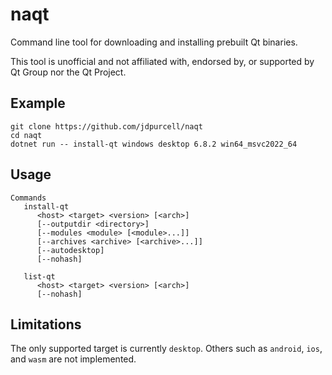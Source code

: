 # naqt
Command line tool for downloading and installing prebuilt Qt binaries.

This tool is unofficial and not affiliated with, endorsed by, or supported by Qt Group nor the Qt Project.

## Example
```
git clone https://github.com/jdpurcell/naqt
cd naqt
dotnet run -- install-qt windows desktop 6.8.2 win64_msvc2022_64
```

## Usage
```
Commands
   install-qt
      <host> <target> <version> [<arch>]
      [--outputdir <directory>]
      [--modules <module> [<module>...]]
      [--archives <archive> [<archive>...]]
      [--autodesktop]
      [--nohash]

   list-qt
      <host> <target> <version> [<arch>]
      [--nohash]
```

## Limitations
The only supported target is currently `desktop`. Others such as `android`, `ios`, and `wasm` are not implemented.
